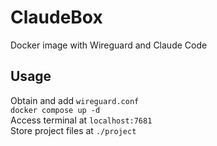 # ClaudeBox
Docker image with Wireguard and Claude Code

## Usage
Obtain and add `wireguard.conf`  
`docker compose up -d`  
Access terminal at `localhost:7681`  
Store project files at `./project`
